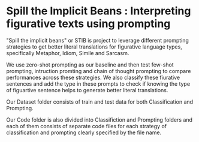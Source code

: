 # Spill the Implicit Beans : Interpreting figurative texts using prompting

"Spill the implicit beans" or STIB is project to leverage different prompting strategies to get better literal translations for figurative language types, specifically Metaphor, Idiom, Simile and Sarcasm.

We use zero-shot prompting as our baseline and then test few-shot prompting, intruction promting and chain of thought prompting to compare performances across these strategies. We also classify these fiurative sentences and add the type in these prompts to check if knowing the type of figuartive sentence helps to generate better literal translations.

Our Dataset folder consists of train and test data for both Classification and Prompting.

Our Code folder is also divided into Classifiction and Prompting folders and each of them consists of separate code files for each strategy of classification and prompting clearly specified by the file name.
